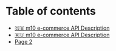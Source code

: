# Table of contents

* [🇬🇧 m10 e-commerce API Description](README.md)
* [🇷🇺 m10 e-commerce API Description](m10-e-commerce-api-description-1.md)
* [Page 2](page-2.md)
